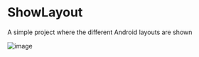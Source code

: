 # ShowLayout
A simple project where the different Android layouts are shown

![image](https://user-images.githubusercontent.com/61621806/192513179-27b57384-a351-4d6d-9a38-e4e2b53c54d7.png)


